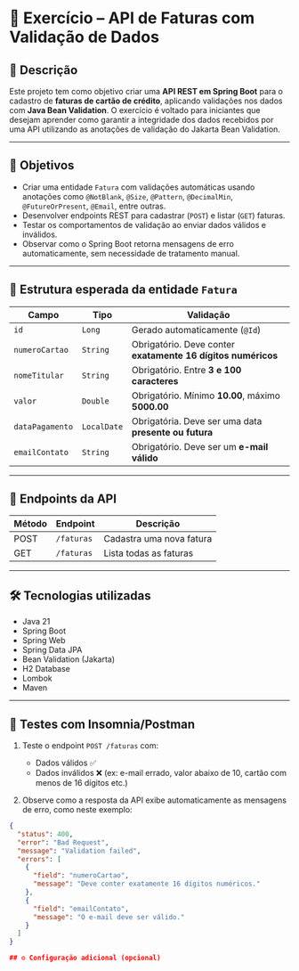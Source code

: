 # 📘 Exercício – API de Faturas com Validação de Dados

## 🧾 Descrição

Este projeto tem como objetivo criar uma **API REST em Spring Boot** para o cadastro de **faturas de cartão de crédito**, aplicando validações nos dados com **Java Bean Validation**. O exercício é voltado para iniciantes que desejam aprender como garantir a integridade dos dados recebidos por uma API utilizando as anotações de validação do Jakarta Bean Validation.

---

## 🎯 Objetivos

- Criar uma entidade `Fatura` com validações automáticas usando anotações como `@NotBlank`, `@Size`, `@Pattern`, `@DecimalMin`, `@FutureOrPresent`, `@Email`, entre outras.
- Desenvolver endpoints REST para cadastrar (`POST`) e listar (`GET`) faturas.
- Testar os comportamentos de validação ao enviar dados válidos e inválidos.
- Observar como o Spring Boot retorna mensagens de erro automaticamente, sem necessidade de tratamento manual.

---

## 🧱 Estrutura esperada da entidade `Fatura`

| Campo           | Tipo       | Validação                                                                 |
|------------------|------------|---------------------------------------------------------------------------|
| `id`             | `Long`     | Gerado automaticamente (`@Id`)                                           |
| `numeroCartao`   | `String`   | Obrigatório. Deve conter **exatamente 16 dígitos numéricos**             |
| `nomeTitular`    | `String`   | Obrigatório. Entre **3 e 100 caracteres**                                 |
| `valor`          | `Double`   | Obrigatório. Mínimo **10.00**, máximo **5000.00**                         |
| `dataPagamento`  | `LocalDate`| Obrigatória. Deve ser uma data **presente ou futura**                    |
| `emailContato`   | `String`   | Obrigatório. Deve ser um **e-mail válido**                               |

---

## 🚀 Endpoints da API

| Método | Endpoint      | Descrição                    |
|--------|----------------|------------------------------|
| POST   | `/faturas`     | Cadastra uma nova fatura     |
| GET    | `/faturas`     | Lista todas as faturas       |

---

## 🛠 Tecnologias utilizadas

- Java 21
- Spring Boot
- Spring Web
- Spring Data JPA
- Bean Validation (Jakarta)
- H2 Database
- Lombok
- Maven

---

## 🧪 Testes com Insomnia/Postman

1. Teste o endpoint `POST /faturas` com:
   - Dados válidos ✅
   - Dados inválidos ❌ (ex: e-mail errado, valor abaixo de 10, cartão com menos de 16 dígitos etc.)

2. Observe como a resposta da API exibe automaticamente as mensagens de erro, como neste exemplo:

```json
{
  "status": 400,
  "error": "Bad Request",
  "message": "Validation failed",
  "errors": [
    {
      "field": "numeroCartao",
      "message": "Deve conter exatamente 16 dígitos numéricos."
    },
    {
      "field": "emailContato",
      "message": "O e-mail deve ser válido."
    }
  ]
}

## ⚙️ Configuração adicional (opcional)

